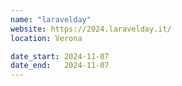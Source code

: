 ```yaml
---
name: "laravelday"
website: https://2024.laravelday.it/
location: Verona

date_start: 2024-11-07
date_end:   2024-11-07
---
```

